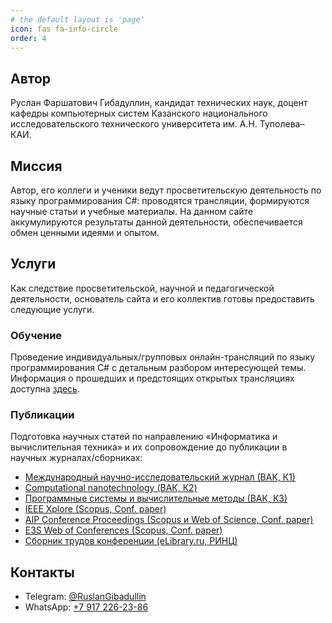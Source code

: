 ```yaml
---
# the default layout is 'page'
icon: fas fa-info-circle
order: 4
---
```

## Автор

Руслан Фаршатович Гибадуллин, кандидат технических наук, доцент кафедры компьютерных систем Казанского национального исследовательского технического университета им. А.Н. Туполева–КАИ.

## Миссия

Автор, его коллеги и ученики ведут просветительскую деятельность по языку программирования C#: проводятся трансляции, формируются научные статьи и учебные материалы. На данном сайте аккумулируются результаты данной деятельности, обеспечивается обмен ценными идеями и опытом.

## Услуги

Как следствие просветительской, научной и педагогической деятельности, основатель сайта и его коллектив готовы предоставить следующие услуги.

### Обучение

Проведение индивидуальных/групповых онлайн-трансляций по языку программирования C# с детальным разбором интересующей темы. Информация о прошедших и предстоящих открытых трансляциях доступна [здесь](https://csharpcooking.github.io/categories/трансляции/).

### Публикации

Подготовка научных статей по направлению «Информатика и вычислительная техника» и их сопровождение до публикации в научных журналах/сборниках:

- [Международный научно-исследовательский журнал (ВАК, К1)](https://research-journal.org/)
- [Computational nanotechnology (ВАК, К2)](https://urvak.ru/journals/computational-nanotechnology/)
- [Программные системы и вычислительные методы (ВАК, К3)](https://nbpublish.com/itmag/)
- [IEEE Xplore (Scopus, Conf. paper)](https://ieeexplore.ieee.org/Xplore/home.jsp)
- [AIP Conference Proceedings (Scopus и Web of Science, Conf. paper)](https://publishing.aip.org/publications/conference-proceedings/)
- [E3S Web of Conferences (Scopus, Conf. paper)](https://www.e3s-conferences.org/)
- [Сборник трудов конференции (eLibrary.ru, РИНЦ)](https://github.com/CSharpCooking/CSharpCooking.github.io/data/InformationLetters/)

## Контакты

- Telegram: [@RuslanGibadullin](https://t.me/RuslanGibadullin)
- WhatsApp: [+7 917 226-23-86](https://wa.me/message/3Y4EESWILAWWM1)
